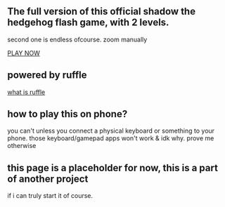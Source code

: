 ## The full version of this official shadow the hedgehog flash game, with 2 levels.
  second one is endless ofcourse. zoom manually

  [PLAY NOW](https://neocharmy.github.io/shadow/)

## powered by ruffle
[what is ruffle](https://ruffle.rs/)

## how to play this on phone? 
you can't unless you connect a physical keyboard or something to your phone. those keyboard/gamepad apps won't work & idk why. prove me otherwise

## this page is a placeholder for now, this is a part of another project
if i can truly start it of course.
